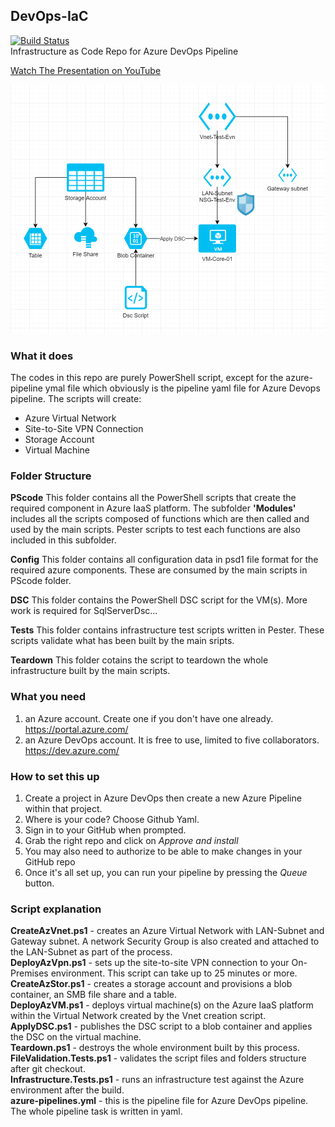 ## DevOps-IaC  
[![Build Status](https://dev.azure.com/naweducation/AzureIaaS/_apis/build/status/nawawn.DevOps-IaC?branchName=master)](https://dev.azure.com/naweducation/AzureIaaS/_build/latest?definitionId=5&branchName=master)  
Infrastructure as Code Repo for Azure DevOps Pipeline 

[Watch The Presentation on YouTube](https://youtu.be/YAF1sHYAwBY)  

![AzureNetworkDiagram](/images/DevOps-IaC.png)

### What it does 
The codes in this repo are purely PowerShell script, except for the azure-pipeline ymal file which obviously is the pipeline yaml file for Azure Devops pipeline. The scripts will create:
* Azure Virtual Network 
* Site-to-Site VPN Connection 
* Storage Account
* Virtual Machine 

### Folder Structure
__PScode__ This folder contains all the PowerShell scripts that create the required component in Azure IaaS platform. The subfolder **'Modules'** includes all the scripts composed of functions which are then called and used by the main scripts. Pester scripts to test each functions are also included in this subfolder.

__Config__ This folder contains all configuration data in psd1 file format for the required azure components. These are consumed by the main scripts in PScode folder.

__DSC__   This folder contains the PowerShell DSC script for the VM(s). More work is required for SqlServerDsc...

__Tests__ This folder contains infrastructure test scripts written in Pester. These scripts validate what has been built by the main sripts.

__Teardown__ This folder cotains the script to teardown the whole infrastructure built by the main scripts.

### What you need
1. an Azure account. Create one if you don't have one already. https://portal.azure.com/
2. an Azure DevOps account. It is free to use, limited to five collaborators. https://dev.azure.com/

### How to set this up
1. Create a project in Azure DevOps then create a new Azure Pipeline within that project.
2. Where is your code? Choose Github Yaml.
3. Sign in to your GitHub when prompted.
4. Grab the right repo and click on *Approve and install*
5. You may also need to authorize to be able to make changes in your GitHub repo
6. Once it's all set up, you can run your pipeline by pressing the *Queue* button. 

### Script explanation
**CreateAzVnet.ps1** - creates an Azure Virtual Network with LAN-Subnet and Gateway subnet. A network Security Group is also created and attached to the LAN-Subnet as part of the process.  
**DeployAzVpn.ps1**  - sets up the site-to-site VPN connection to your On-Premises environment. This script can take up to 25 minutes or more.  
**CreateAzStor.ps1** - creates a storage account and provisions a blob container, an SMB file share and a table.  
**DeployAzVM.ps1**   - deploys virtual machine(s) on the Azure IaaS platform within the Virtual Network created by the Vnet creation script.  
**ApplyDSC.ps1**     - publishes the DSC script to a blob container and applies the DSC on the virtual machine.  
**Teardown.ps1**     - destroys the whole environment built by this process.  
**FileValidation.Tests.ps1** - validates the script files and folders structure after git checkout.  
**Infrastructure.Tests.ps1** - runs an infrastructure test against the Azure environment after the build.  
**azure-pipelines.yml** - this is the pipeline file for Azure DevOps pipeline. The whole pipeline task is written in yaml.  

